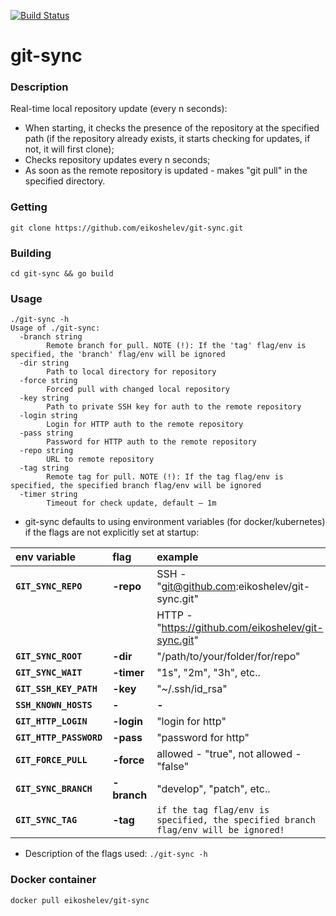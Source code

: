 [![Build Status](https://travis-ci.org/eikoshelev/git-sync.svg?branch=master)](https://travis-ci.org/eikoshelev/git-sync)

# git-sync

### Description
  
Real-time local repository update (every n seconds):
* When starting, it checks the presence of the repository at the specified path (if the repository already exists, it starts checking for updates, if not, it will first clone);
* Checks repository updates every n seconds;
* As soon as the remote repository is updated - makes "git pull" in the specified directory.

### Getting
```
git clone https://github.com/eikoshelev/git-sync.git
```
### Building
```
cd git-sync && go build
```
### Usage
```
./git-sync -h
Usage of ./git-sync:
  -branch string
    	Remote branch for pull. NOTE (!): If the 'tag' flag/env is specified, the 'branch' flag/env will be ignored
  -dir string
    	Path to local directory for repository
  -force string
    	Forced pull with changed local repository
  -key string
    	Path to private SSH key for auth to the remote repository
  -login string
    	Login for HTTP auth to the remote repository
  -pass string
    	Password for HTTP auth to the remote repository
  -repo string
    	URL to remote repository
  -tag string
    	Remote tag for pull. NOTE (!): If the tag flag/env is specified, the specified branch flag/env will be ignored
  -timer string
    	Timeout for check update, default — 1m
```

* git-sync defaults to using environment variables (for docker/kubernetes) if the flags are not explicitly set at startup:

| **env variable**   | **flag** | **example** |
|:---------------|:------|:--------|
|**`GIT_SYNC_REPO`** | **-repo** | SSH - "git@github.com:eikoshelev/git-sync.git" |
|                |       | HTTP - "https://github.com/eikoshelev/git-sync.git" |
|**`GIT_SYNC_ROOT`** | **-dir** | "/path/to/your/folder/for/repo"
|**`GIT_SYNC_WAIT`** | **-timer** | "1s", "2m", "3h", etc..
|**`GIT_SSH_KEY_PATH`** | **-key** | "~/.ssh/id_rsa"
|**`SSH_KNOWN_HOSTS`** | **-** | **-**
|**`GIT_HTTP_LOGIN`** | **-login** | "login for http"
|**`GIT_HTTP_PASSWORD`** | **-pass** | "password for http"
|**`GIT_FORCE_PULL`**  |  **-force** | allowed - "true", not allowed - "false"
|**`GIT_SYNC_BRANCH`** | **-branch** | "develop", "patch", etc..
|**`GIT_SYNC_TAG`** | **-tag** | `if the tag flag/env is specified, the specified branch flag/env will be ignored!`
  
* Description of the flags used: ```./git-sync -h```

### Docker container
```
docker pull eikoshelev/git-sync
```
